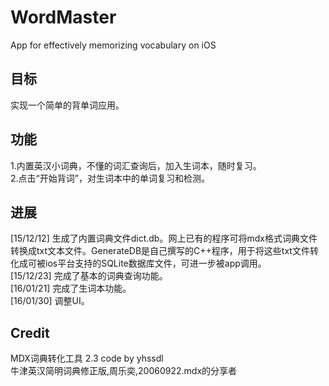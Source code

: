 # WordMaster
App for effectively memorizing vocabulary on iOS

## 目标
实现一个简单的背单词应用。
## 功能
1.内置英汉小词典，不懂的词汇查询后，加入生词本，随时复习。</br>
2.点击“开始背词”，对生词本中的单词复习和检测。
## 进展
[15/12/12] 生成了内置词典文件dict.db。网上已有的程序可将mdx格式词典文件转换成txt文本文件。GenerateDB是自己撰写的C++程序，用于将这些txt文件转化成可被ios平台支持的SQLite数据库文件，可进一步被app调用。</br>
[15/12/23] 完成了基本的词典查询功能。</br>
[16/01/21] 完成了生词本功能。</br>
[16/01/30] 调整UI。

## Credit
MDX词典转化工具 2.3 code by yhssdl</br>
牛津英汉简明词典修正版,周乐奕,20060922.mdx的分享者
